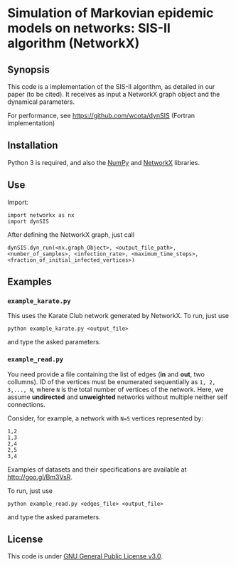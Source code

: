 # Simulation of Markovian epidemic models on networks: SIS-II algorithm (NetworkX)

## Synopsis

This code is a implementation of the SIS-II algorithm, as detailed in our paper (to be cited). It receives as input a NetworkX graph object and the dynamical parameters.

For performance, see https://github.com/wcota/dynSIS (Fortran implementation)

## Installation

Python 3 is required, and also the [NumPy](http://www.numpy.org/) and [NetworkX](https://networkx.github.io/) libraries.

## Use

Import:

```
import networkx as nx
import dynSIS
```
After defining the NetworkX graph, just call

```dynSIS.dyn_run(<nx.graph_Object>, <output_file_path>, <number_of_samples>, <infection_rate>, <maximum_time_steps>, <fraction_of_initial_infected_vertices>)```

## Examples

### ```example_karate.py```

This uses the Karate Club network generated by NetworkX. To run, just use

```python example_karate.py <output_file>```

and type the asked parameters.

### ```example_read.py```

You need provide a file containing the list of edges (__in__ and __out__, two collumns). ID of the vertices must be enumerated sequentially as `1, 2, 3,..., N`, where `N` is the total number of vertices of the network. Here, we assume  __undirected__ and __unweighted__ networks without multiple neither self connections.

Consider, for example, a network with `N=5` vertices represented by:

```
1,2
1,3
2,4
2,5
3,4
```

Examples of datasets and their specifications are available at http://goo.gl/Bm3VsR.

To run, just use

```python example_read.py <edges_file> <output_file>```

and type the asked parameters.

## License

This code is under [GNU General Public License v3.0](http://choosealicense.com/licenses/gpl-3.0/).
